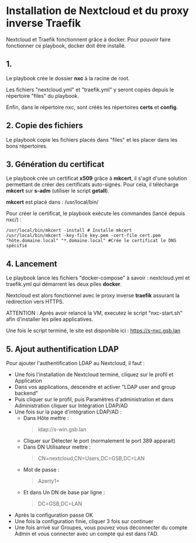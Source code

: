 # Installation de Nextcloud et du proxy inverse Traefik

Nextcloud et Traefik fonctionnent grâce à docker. Pour pouvoir faire fonctionner ce playbook, docker doit être installé.

## 1.

Le playbook crée le dossier **nxc** à la racine de root.

Les fichiers "nextcloud.yml" et "traefik.yml" y seront copiés depuis le répertoire "files" du playbook.

Enfin, dans le répertoire nxc, sont créés les répertoires **certs** et **config**.

## 2. Copie des fichiers 

 Le playbook copie les fichiers placés dans "files" et les placer dans les bons répertoires.

## 3. Génération du certificat

Le playbook crée un certificat **x509** grâce à **mkcert**, il s'agit d'une solution permettant de créer des certificats auto-signés. Pour cela, il télécharge **mkcert** sur **s-adm** (utiliser le script **getall**).

**mkcert** est placé dans : /usr/local/bin/ 

Pour créer le certificat, le playbook exécute les commandes (lancé depuis nxc/) :
```
/usr/local/bin/mkcert -install # Installe mkcert
/usr/local/bin/mkcert -key-file key.pem -cert-file cert.pem "hôte.domaine.local" "*.domaine.local" #Crée le certificat le DNS spécifié
```
## 4. Lancement

Le playbook lance les fichiers "docker-compose" à savoir : nextcloud.yml et traefik.yml qui démarrent les deux piles **docker**.

Nextcloud est alors fonctionnel avec le proxy inverse **traefik** assurant la redirection vers HTTPS.


ATTENTION : Après avoir relancé la VM, executez le script "nxc-start.sh" afin d'installer les piles applicatives.
 
Une fois le script terminé, le site est disponible ici : https://s-nxc.gsb.lan


## 5. Ajout authentification LDAP

Pour ajouter l'authentification LDAP au Nextcloud, il faut :
* Une fois l'installation de Nextcloud terminé, cliquez sur le profil et Application
* Dans vos applications, descendre et activer "LDAP user and group backend"
* Puis cliquer sur le profil, puis Paramètres d'administration et dans Administration cliquer sur Intégration LDAP/AD
* Une fois sur la page d'intégration LDAP/AD :
    * Dans Hôte mettre : 
        > ldap://s-win.gsb.lan
    * Cliquer sur Détecter le port (normalement le port 389 apparait)
    * Dans DN Utilisateur mettre :
        > CN=nextcloud,CN=Users,DC=GSB,DC=LAN
    * Mot de passe : 
        > Azerty1+
    * Et dans Un DN de base par ligne : 
        > DC=GSB,DC=LAN
* Après la configuration passe OK
* Une fois la configuration finie, cliquer 3 fois sur continuer
* Une fois arrivé sur Groupes, vous pouvez vous déconnecter du compte Admin et vous connecter avec un compte qui est dans l'AD.